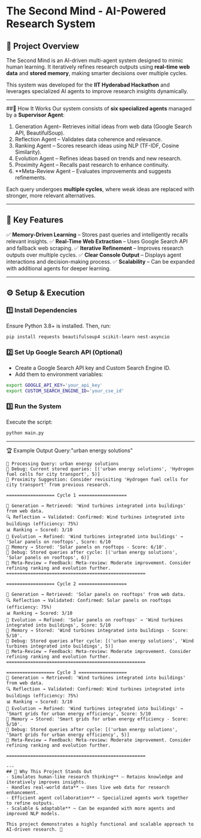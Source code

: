 # The Second Mind - AI-Powered Research System

## 🚀 Project Overview
The Second Mind is an AI-driven multi-agent system designed to mimic human learning. It iteratively refines research outputs using **real-time web data** and **stored memory**, making smarter decisions over multiple cycles.

This system was developed for the **IIT Hyderabad Hackathon** and leverages specialized AI agents to improve research insights dynamically.

---
##🧠 How It Works
Our system consists of **six specialized agents** managed by a **Supervisor Agent**:
1. Generation Agent– Retrieves initial ideas from web data (Google Search API, BeautifulSoup).
2. Reflection Agent – Validates data coherence and relevance.
3. Ranking Agent – Scores research ideas using NLP (TF-IDF, Cosine Similarity).
4. Evolution Agent – Refines ideas based on trends and new research.
5. Proximity Agent – Recalls past research to enhance continuity.
6. **Meta-Review Agent – Evaluates improvements and suggests refinements.

Each query undergoes **multiple cycles**, where weak ideas are replaced with stronger, more relevant alternatives.

---
## 🔑 Key Features
✅ **Memory-Driven Learning** – Stores past queries and intelligently recalls relevant insights.
✅ **Real-Time Web Extraction** – Uses Google Search API and fallback web scraping.
✅ **Iterative Refinement** – Improves research outputs over multiple cycles.
✅ **Clear Console Output** – Displays agent interactions and decision-making process.
✅ **Scalability** – Can be expanded with additional agents for deeper learning.

---
## ⚙️ Setup & Execution
### 1️⃣ Install Dependencies
Ensure Python 3.8+ is installed. Then, run:
```bash
pip install requests beautifulsoup4 scikit-learn nest-asyncio
```

### 2️⃣ Set Up Google Search API (Optional)
- Create a Google Search API key and Custom Search Engine ID.
- Add them to environment variables:
```bash
export GOOGLE_API_KEY='your_api_key'
export CUSTOM_SEARCH_ENGINE_ID='your_cse_id'
```

### 3️⃣ Run the System
Execute the script:
```bash
python main.py
```

---
🏆 Example Output
Query:"urban energy solutions"
```
🚀 Processing Query: urban energy solutions
🔎 Debug: Current stored queries: [('urban energy solutions', 'Hydrogen fuel cells for city transport', 5)]
🔗 Proximity Suggestion: Consider revisiting 'Hydrogen fuel cells for city transport' from previous research.

================== Cycle 1 ==================

🧠 Generation → Retrieved: 'Wind turbines integrated into buildings' from web data.
🔍 Reflection → Validated: Confirmed: Wind turbines integrated into buildings (efficiency: 75%)
📊 Ranking → Scored: 3/10
🔄 Evolution → Refined: 'Wind turbines integrated into buildings' → 'Solar panels on rooftops', Score: 6/10
💾 Memory → Stored: 'Solar panels on rooftops - Score: 6/10'.
🔎 Debug: Stored queries after cycle: [('urban energy solutions', 'Solar panels on rooftops', 6)]
📌 Meta-Review → Feedback: Meta-review: Moderate improvement. Consider refining ranking and evolution further.
====================================================

================== Cycle 2 ==================

🧠 Generation → Retrieved: 'Solar panels on rooftops' from web data.
🔍 Reflection → Validated: Confirmed: Solar panels on rooftops (efficiency: 75%)
📊 Ranking → Scored: 3/10
🔄 Evolution → Refined: 'Solar panels on rooftops' → 'Wind turbines integrated into buildings', Score: 5/10
💾 Memory → Stored: 'Wind turbines integrated into buildings - Score: 5/10'.
🔎 Debug: Stored queries after cycle: [('urban energy solutions', 'Wind turbines integrated into buildings', 5)]
📌 Meta-Review → Feedback: Meta-review: Moderate improvement. Consider refining ranking and evolution further.
====================================================

================== Cycle 3 ==================
🧠 Generation → Retrieved: 'Wind turbines integrated into buildings' from web data.
🔍 Reflection → Validated: Confirmed: Wind turbines integrated into buildings (efficiency: 75%)
📊 Ranking → Scored: 3/10
🔄 Evolution → Refined: 'Wind turbines integrated into buildings' → 'Smart grids for urban energy efficiency', Score: 5/10
💾 Memory → Stored: 'Smart grids for urban energy efficiency - Score: 5/10'.
🔎 Debug: Stored queries after cycle: [('urban energy solutions', 'Smart grids for urban energy efficiency', 5)]
📌 Meta-Review → Feedback: Meta-review: Moderate improvement. Consider refining ranking and evolution further.

====================================================

---
## 📌 Why This Project Stands Out
- Simulates human-like research thinking** – Retains knowledge and iteratively improves insights.
- Handles real-world data** – Uses live web data for research enhancement.
- Efficient agent collaboration** – Specialized agents work together to refine outputs.
- Scalable & adaptable** – Can be expanded with more agents and improved NLP models.

This project demonstrates a highly functional and scalable approach to AI-driven research. 🚀



